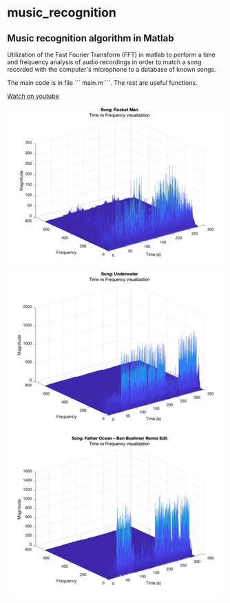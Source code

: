 # music_recognition
## Music recognition algorithm in Matlab

Utilization of the  Fast Fourier Transform (FFT) in matlab to perform a time and frequency analysis of audio recordings in order to match a song recorded with the computer's microphone to a database of known songs.

The main code is in file ´´´ main.m ´´´. The rest are useful functions.

[Watch on youtube](https://youtu.be/cQO6ExhgZn0)

<img src="https://github.com/edgarcancinoe/music_recognition/raw/main/Plots/rocketman.png" width="700">
<img src="https://github.com/edgarcancinoe/music_recognition/raw/main/Plots/underwater.png" width="700">
<img src="https://github.com/edgarcancinoe/music_recognition/raw/main/Plots/fatherocean.png" width="700">


